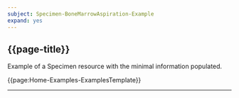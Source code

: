 ```yaml
---
subject: Specimen-BoneMarrowAspiration-Example
expand: yes
---
```



## {{page-title}}

Example of a Specimen resource with the minimal information populated.

{{page:Home-Examples-ExamplesTemplate}}


---
